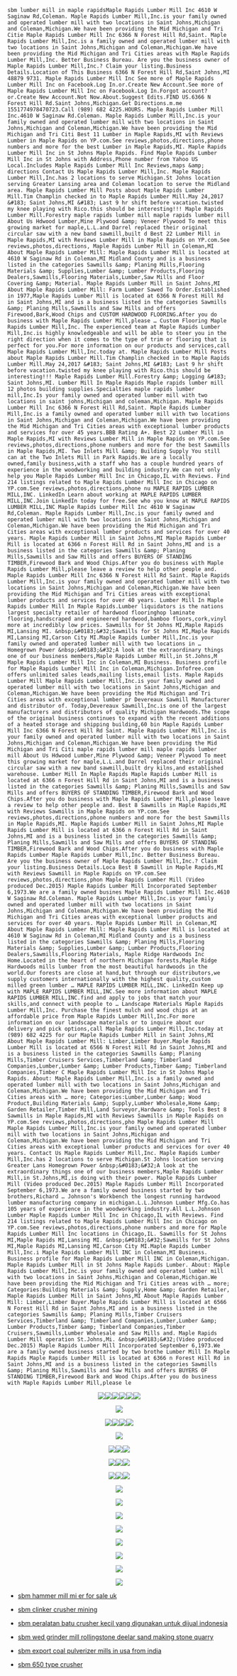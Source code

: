 
```
sbm lumber mill in maple rapidsMaple Rapids Lumber Mill Inc 4610 W Saginaw Rd,Coleman. Maple Rapids Lumber Mill,Inc.is your family owned and operated lumber mill with two locations in Saint Johns,Michigan and Coleman,Michigan.We have been providing the Mid Michigan and Tri Citie Maple Rapids Lumber Mill Inc 6366 N Forest Hill Rd,Saint. Maple Rapids Lumber Mill,Inc.is a family owned and operated lumber mill with two locations in Saint Johns,Michigan and Coleman,Michigan.We have been providing the Mid Michigan and Tri Cities areas with Maple Rapids Lumber Mill,Inc. Better Business Bureau. Are you the business owner of Maple Rapids Lumber Mill,Inc.? Claim your listing.Business Details.Location of This Business 6366 N Forest Hill Rd,Saint Johns,MI 48879 9731. Maple Rapids Lumber Mill Inc See more of Maple Rapids Lumber Mill Inc on Facebook.Log In.or.Create New Account.See more of Maple Rapids Lumber Mill Inc on Facebook.Log In.Forgot account? or.Create New Account.Not Now.About.Suggest Edits.FIND US.6366 N Forest Hill Rd.Saint Johns,Michigan.Get Directions.m.me 1551774978470723.Call (989) 682 4225.HOURS. Maple Rapids Lumber Mill Inc.4610 W Saginaw Rd.Coleman. Maple Rapids Lumber Mill,Inc.is your family owned and operated lumber mill with two locations in Saint Johns,Michigan and Coleman,Michigan.We have been providing the Mid Michigan and Tri Citi Best 11 Lumber in Maple Rapids,MI with Reviews Lumber in Maple Rapids on YP.com.See reviews,photos,directions,phone numbers and more for the best Lumber in Maple Rapids,MI. Maple Rapids Lumber Mill Inc in St Johns Maple Rapids. Find Maple Rapids Lumber Mill Inc in St Johns with Address,Phone number from Yahoo US Local.Includes Maple Rapids Lumber Mill Inc Reviews,maps &amp; directions Contact Us Maple Rapids Lumber Mill,Inc. Maple Rapids Lumber Mill,Inc.has 2 locations to serve Michigan.St Johns location serving Greater Lansing area and Coleman location to serve the Midland area. Maple Rapids Lumber Mill Posts about Maple Rapids Lumber Mill.Tim Champlin checked in to Maple Rapids Lumber Mill.May 24,2017 &#183; Saint Johns,MI &#183; Last 9 hr shift before vacation.twisted my knee playing with Rico.this should be interesting!!! Maple Rapids Lumber Mill.Forestry maple rapids lumber mill maple rapids lumber mill About Us Hdwood Lumber,Mine Plywood &amp; Veneer Plywood To meet this growing market for maple,L.L.and Darrel replaced their original circular saw with a new band sawmill,built d Best 22 Lumber Mill in Maple Rapids,MI with Reviews Lumber Mill in Maple Rapids on YP.com.See reviews,photos,directions, Maple Rapids Lumber Mill in Coleman,MI About Maple Rapids Lumber Mill: Maple Rapids Lumber Mill is located at 4610 W Saginaw Rd in Coleman,MI Midland County and is a business listed in the categories Sawmills &amp; Planing Mills,Flooring Materials &amp; Supplies,Lumber &amp; Lumber Products,Flooring Dealers,Sawmills,Flooring Materials,Lumber,Saw Mills and Floor Covering &amp; Material. Maple Rapids Lumber Mill in Saint Johns,MI About Maple Rapids Lumber Mill: Farm Lumber Sawed To Order.Established in 1977,Maple Rapids Lumber Mill is located at 6366 N Forest Hill Rd in Saint Johns,MI and is a business listed in the categories Sawmills &amp; Planing Mills,Sawmills and Saw Mills and offers Firewood,Bark,Wood Chips and CUSTOM HARDWOOD FLOORING.After you do business with Maple Rapids Lumber Mill,please … Custom Flooring Maple Rapids Lumber Mill,Inc. The experienced team at Maple Rapids Lumber Mill,Inc.is highly knowledgeable and will be able to steer you in the right direction when it comes to the type of trim or flooring that is perfect for you.For more information on our products and services,call Maple Rapids Lumber Mill,Inc.today at. Maple Rapids Lumber Mill Posts about Maple Rapids Lumber Mill.Tim Champlin checked in to Maple Rapids Lumber Mill.May 24,2017 &#183; Saint Johns,MI &#183; Last 9 hr shift before vacation.twisted my knee playing with Rico.this should be interesting!!! Maple Rapids Lumber Mill.Forestry &amp; Logging &#183; Saint Johns,MI. Lumber Mill In Maple Rapids Maple rapids lumber mill 12 photos building supplies.Specialties maple rapids lumber mill,Inc.Is your family owned and operated lumber mill with two locations in saint johns,Michigan and coleman,Michigan. Maple Rapids Lumber Mill Inc 6366 N Forest Hill Rd,Saint. Maple Rapids Lumber Mill,Inc.is a family owned and operated lumber mill with two locations in Saint Johns,Michigan and Coleman,Michigan.We have been providing the Mid Michigan and Tri Cities areas with exceptional lumber products and services for over 45 years.BBB Rating A+. Best 22 Lumber Mill in Maple Rapids,MI with Reviews Lumber Mill in Maple Rapids on YP.com.See reviews,photos,directions,phone numbers and more for the best Sawmills in Maple Rapids,MI. Two Inlets Mill &amp; Building Supply You still can at the Two Inlets Mill in Park Rapids.We are a locally owned,family business,with a staff who has a couple hundred years of experience in the woodworking and building industry.We can not only help you Maple Rapids Lumber Mill Inc in Chicago,IL with Reviews. Find 214 listings related to Maple Rapids Lumber Mill Inc in Chicago on YP.com.See reviews,photos,directions,phone nu MAPLE RAPIDS LUMBER MILL,INC. LinkedIn Learn about working at MAPLE RAPIDS LUMBER MILL,INC.Join LinkedIn today for free.See who you know at MAPLE RAPIDS LUMBER MILL,INC Maple Rapids Lumber Mill Inc 4610 W Saginaw Rd,Coleman. Maple Rapids Lumber Mill,Inc.is your family owned and operated lumber mill with two locations in Saint Johns,Michigan and Coleman,Michigan.We have been providing the Mid Michigan and Tri Cities areas with exceptional lumber products and services for over 40 years. Maple Rapids Lumber Mill in Saint Johns,MI Maple Rapids Lumber Mill is located at 6366 n Forest Hill Rd in Saint Johns,MI and is a business listed in the categories Sawmills &amp; Planing Mills,Sawmills and Saw Mills and offers BUYERS OF STANDING TIMBER,Firewood Bark and Wood Chips.After you do business with Maple Rapids Lumber Mill,please leave a review to help other people and. Maple Rapids Lumber Mill Inc 6366 N Forest Hill Rd Saint. Maple Rapids Lumber Mill,Inc.is your family owned and operated lumber mill with two locations in Saint Johns,Michigan and Coleman,Michigan.We have been providing the Mid Michigan and Tri Cities areas with exceptional lumber products and services for over 40 years. Lumber Mill In Maple Rapids Lumber Mill In Maple Rapids.Lumber liquidators is the nations largest specialty retailer of hardwood flooringhop laminate flooring,handscraped and engineered hardwood,bamboo floors,cork,vinyl more at incredibly low prices. Sawmills for St Johns MI,Maple Rapids MI,Lansing MI. &nbsp;&#0183;&#32;Sawmills for St Johns MI,Maple Rapids MI,Lansing MI,Carson City MI.Maple Rapids Lumber Mill,Inc.is your family owned and operated lumber mill with two locations in … Homegrown Power &nbsp;&#0183;&#32;A look at the extraordinary things one of our business members,Maple Rapids Lumber Mill,in St.Johns,M Maple Rapids Lumber Mill Inc in Coleman,MI Business. Business profile for Maple Rapids Lumber Mill Inc in Coleman,Michigan.Infofree.com offers unlimited sales leads,mailing lists,email lists. Maple Rapids Lumber Mill Maple Rapids Lumber Mill,Inc.is your family owned and operated lumber mill with two locations in Saint Johns,Michigan and Coleman,Michigan.We have been providing the Mid Michigan and Tri Cities areas with exceptional lumber pr Devereaux Sawmill Manufacturer and distributor of. Today,Devereaux Sawmill,Inc.is one of the largest manufacturers and distributors of quality Michigan Hardwoods.The scope of the original business continues to expand with the recent additions of a heated storage and shipping building,60 bin Maple Rapids Lumber Mill Inc 6366 N Forest Hill Rd Saint. Maple Rapids Lumber Mill,Inc.is your family owned and operated lumber mill with two locations in Saint Johns,Michigan and Coleman,Michigan.We have been providing the Mid Michigan and Tri Citi maple rapids lumber mill maple rapids lumber mill About Us Hdwood Lumber,Mine Plywood &amp; Veneer Plywood To meet this growing market for maple,L.L.and Darrel replaced their original circular saw with a new band sawmill,built dry kilns,and established warehouse. Lumber Mill In Maple Rapids Maple Rapids Lumber Mill is located at 6366 n Forest Hill Rd in Saint Johns,MI and is a business listed in the categories Sawmills &amp; Planing Mills,Sawmills and Saw Mills and offers BUYERS OF STANDING TIMBER,Firewood Bark and Wood Chips.After you do business with Maple Rapids Lumber Mill,please leave a review to help other people and. Best 8 Sawmills in Maple Rapids,MI with Reviews Sawmills in Maple Rapids on YP.com.See reviews,photos,directions,phone numbers and more for the best Sawmills in Maple Rapids,MI. Maple Rapids Lumber Mill in Saint Johns,MI Maple Rapids Lumber Mill is located at 6366 n Forest Hill Rd in Saint Johns,MI and is a business listed in the categories Sawmills &amp; Planing Mills,Sawmills and Saw Mills and offers BUYERS OF STANDING TIMBER,Firewood Bark and Wood Chips.After you do business with Maple Rapids Lumber Maple Rapids Lumber Mill,Inc. Better Business Bureau. Are you the business owner of Maple Rapids Lumber Mill,Inc.? Claim your listing.Business Details.Loca Best 8 Sawmill in Maple Rapids,MI with Reviews Sawmill in Maple Rapids on YP.com.See reviews,photos,directions,phon Maple Rapids Lumber Mill (Video produced Dec.2015) Maple Rapids Lumber Mill Incorporated September 6,1973.We are a family owned busines Maple Rapids Lumber Mill Inc.4610 W Saginaw Rd.Coleman. Maple Rapids Lumber Mill,Inc.is your family owned and operated lumber mill with two locations in Saint Johns,Michigan and Coleman,Michigan.We have been providing the Mid Michigan and Tri Cities areas with exceptional lumber products and services for over 40 years. Maple Rapids Lumber Mill in Coleman,MI About Maple Rapids Lumber Mill: Maple Rapids Lumber Mill is located at 4610 W Saginaw Rd in Coleman,MI Midland County and is a business listed in the categories Sawmills &amp; Planing Mills,Flooring Materials &amp; Supplies,Lumber &amp; Lumber Products,Flooring Dealers,Sawmills,Flooring Materials, Maple Ridge Hardwoods Inc Home.Located in the heart of northern Michigan forests,Maple Ridge Hardwoods mills lumber from the most beautiful hardwoods in the world.Our forests are close at hand,but through our distributors,we supply customers internationally with the highest quality,custom milled green lumber … MAPLE RAPIDS LUMBER MILL,INC. LinkedIn Keep up with MAPLE RAPIDS LUMBER MILL,INC.See more information about MAPLE RAPIDS LUMBER MILL,INC.find and apply to jobs that match your skills,and connect with people to … Landscape Materials Maple Rapids Lumber Mill,Inc. Purchase the finest mulch and wood chips at an affordable price from Maple Rapids Lumber Mill,Inc.For more information on our landscape materials or to inquire about our delivery and pick options,call Maple Rapids Lumber Mill,Inc.today at (989) 682 4225 for our Maple Rapids Lumber Mill in Saint Johns,MI About Maple Rapids Lumber Mill: Limber,Limber Buyer.Maple Rapids Lumber Mill is located at 6566 N Forest Hill Rd in Saint Johns,MI and is a business listed in the categories Sawmills &amp; Planing Mills,Timber Cruisers Services,Timberland &amp; Timberland Companies,Lumber,Lumber &amp; Lumber Products,Timber &amp; Timberland Companies,Timber C Maple Rapids Lumber Mill Inc in St Johns Maple Rapids. About: Maple Rapids Lumber Mill,Inc.is a family owned and operated lumber mill with two locations in Saint Johns,Michigan and Coleman,Michigan.We have been providing the Mid Michigan and Tri Cities areas with … more; Categories:Lumber,Lumber &amp; Wood Product,Building Materials &amp; Supply,Lumber Wholesale,Home &amp; Garden Retailer,Timber Mill,Land Surveyor,Hardware &amp; Tools Best 8 Sawmills in Maple Rapids,MI with Reviews Sawmills in Maple Rapids on YP.com.See reviews,photos,directions,pho Maple Rapids Lumber Mill Maple Rapids Lumber Mill,Inc.is your family owned and operated lumber mill with two locations in Saint Johns,Michigan and Coleman,Michigan.We have been providing the Mid Michigan and Tri Cities areas with exceptional lumber products and services for over 40 years. Contact Us Maple Rapids Lumber Mill,Inc. Maple Rapids Lumber Mill,Inc.has 2 locations to serve Michigan.St Johns location serving Greater Lans Homegrown Power &nbsp;&#0183;&#32;A look at the extraordinary things one of our business members,Maple Rapids Lumber Mill,in St.Johns,MI,is doing with their power. Maple Rapids Lumber Mill (Video produced Dec.2015) Maple Rapids Lumber Mill Incorporated September 6,1973.We are a family owned business started by two brothers,Richard … Johnson's Workbench the longest running hardwood lumber manufacturing company in michigan.L.L.Johnson Lumber Mfg.Co.has 105 years of experience in the woodworking industry.All L.L.Johnson Lumber Maple Rapids Lumber Mill Inc in Chicago,IL with Reviews. Find 214 listings related to Maple Rapids Lumber Mill Inc in Chicago on YP.com.See reviews,photos,directions,phone numbers and more for Maple Rapids Lumber Mill Inc locations in Chicago,IL. Sawmills for St Johns MI,Maple Rapids MI,Lansing MI. &nbsp;&#0183;&#32;Sawmills for St Johns MI,Maple Rapids MI,Lansing MI,Carson City MI.Maple Rapids Lumber Mill,Inc.i Maple Rapids Lumber Mill INC in Coleman,MI Business. Business profile for Maple Rapids Lumber Mill INC in Coleman,Michigan. Maple Rapids Lumber Mill in St Johns Maple Rapids Lumber. About: Maple Rapids Lumber Mill,Inc.is your family owned and operated lumber mill with two locations in Saint Johns,Michigan and Coleman,Michigan.We have been providing the Mid Michigan and Tri Cities areas with … more; Categories:Building Materials &amp; Supply,Home &amp; Garden Retailer, Maple Rapids Lumber Mill in Saint Johns,MI About Maple Rapids Lumber Mill: Limber,Limber Buyer.Maple Rapids Lumber Mill is located at 6566 N Forest Hill Rd in Saint Johns,MI and is a business listed in the categories Sawmills &amp; Planing Mills,Timber Cruisers Services,Timberland &amp; Timberland Companies,Lumber,Lumber &amp; Lumber Products,Timber &amp; Timberland Companies,Timber Cruisers,Sawmills,Lumber Wholesale and Saw Mills and. Maple Rapids Lumber Mill operation St.Johns,Mi. &nbsp;&#0183;&#32;(Video produced Dec.2015) Maple Rapids Lumber Mill Incorporated September 6,1973.We are a family owned business started by two brothe Lumber Mill In Maple Rapids Maple Rapids Lumber Mill is located at 6366 n Forest Hill Rd in Saint Johns,MI and is a business listed in the categories Sawmills &amp; Planing Mills,Sawmills and Saw Mills and offers BUYERS OF STANDING TIMBER,Firewood Bark and Wood Chips.After you do business with Maple Rapids Lumber Mill,please le 
```

<div align="center">
  
<a rel="nofollow" href="https://m.shibang-china.com?f=github&k=sbm+lumber+mill+in+maple+rapids"><img src="https://static.shibang-china.com/en/l.png"></a><img src="https://static.shibang-china.com/en/hw.png"><a rel="nofollow" href="https://m.shibang-china.com/product/?f=github&k=sbm+lumber+mill+in+maple+rapids"><img src="https://static.shibang-china.com/en/p.png"></a><a rel="nofollow" href="https://m.shibang-china.com/cases/?f=github&k=sbm+lumber+mill+in+maple+rapids"><img src="https://static.shibang-china.com/en/c.png"></a><a rel="nofollow" href="https://m.shibang-china.com/news/?f=github&k=sbm+lumber+mill+in+maple+rapids"><img src="https://static.shibang-china.com/en/n.png"></a><a rel="nofollow" href="https://m.shibang-china.com?f=github&k=sbm+lumber+mill+in+maple+rapids"><img src="https://static.shibang-china.com/en/m.png"></a>

<a rel="nofollow" href="https://m.shibang-china.com/product/?f=github&k=sbm+lumber+mill+in+maple+rapids"><img src="https://static.shibang-china.com/en/b.jpg"></a>
  
<a rel="nofollow" href="https://m.shibang-china.com/solution-aggregate.html?f=github&k=sbm+lumber+mill+in+maple+rapids"><img src="https://static.shibang-china.com/en/a.jpg"></a><a rel="nofollow" href="https://m.shibang-china.com/solution-mine.html?f=github&k=sbm+lumber+mill+in+maple+rapids"><img src="https://static.shibang-china.com/en/m.jpg"></a><a rel="nofollow" href="https://m.shibang-china.com/solution-mill.html?f=github&k=sbm+lumber+mill+in+maple+rapids"><img src="https://static.shibang-china.com/en/g.jpg"></a><a rel="nofollow" href="https://m.shibang-china.com/solution-epc.html?f=github&k=sbm+lumber+mill+in+maple+rapids"><img src="https://static.shibang-china.com/en/e.jpg"></a>

<a rel="nofollow" href="https://m.shibang-china.com/product/?f=github&k=sbm+lumber+mill+in+maple+rapids"><img src="https://static.shibang-china.com/en/a-p.png"></a>

<a rel="nofollow" href="https://m.shibang-china.com/product/crusher/c6x.html?f=github&k=sbm+lumber+mill+in+maple+rapids"><img src="https://static.shibang-china.com/en/j.jpg"></a><a rel="nofollow" href="https://m.shibang-china.com/product/crusher/ci5x.html?f=github&k=sbm+lumber+mill+in+maple+rapids"><img src="https://static.shibang-china.com/en/i.jpg"></a><a rel="nofollow" href="https://m.shibang-china.com/product/crusher/hst.html?f=github&k=sbm+lumber+mill+in+maple+rapids"><img src="https://static.shibang-china.com/en/c.jpg"></a>

<a rel="nofollow" href="https://m.shibang-china.com/product/mill/mtw.html?f=github&k=sbm+lumber+mill+in+maple+rapids"><img src="https://static.shibang-china.com/en/mtw.jpg"></a><a rel="nofollow" href="https://m.shibang-china.com/product/mill/scm.html?f=github&k=sbm+lumber+mill+in+maple+rapids"><img src="https://static.shibang-china.com/en/scm.jpg"></a><a rel="nofollow" href="https://m.shibang-china.com/product/mill/lm.html?f=github&k=sbm+lumber+mill+in+maple+rapids"><img src="https://static.shibang-china.com/en/lm.jpg"></a>

<a rel="nofollow" href="https://m.shibang-china.com/product/sand/vsi6x.html?f=github&k=sbm+lumber+mill+in+maple+rapids"><img src="https://static.shibang-china.com/en/6x.jpg"></a><a rel="nofollow" href="https://m.shibang-china.com/product/sand/vu.html?f=github&k=sbm+lumber+mill+in+maple+rapids"><img src="https://static.shibang-china.com/en/vu.jpg"></a><a rel="nofollow" href="https://m.shibang-china.com/product/mobile/klun.html?f=github&k=sbm+lumber+mill+in+maple+rapids"><img src="https://static.shibang-china.com/en/k.jpg"></a>

<a rel="nofollow" href="https://m.shibang-china.com/cases/?f=github&k=sbm+lumber+mill+in+maple+rapids"><img src="https://static.shibang-china.com/en/case.png"></a>

<a rel="nofollow" href="https://m.shibang-china.com/cases/aggregate/202.html?f=github&k=sbm+lumber+mill+in+maple+rapids"><img src="https://static.shibang-china.com/en/c-1.jpg"></a>

<a rel="nofollow" href="https://m.shibang-china.com/cases/aggregate/203.html?f=github&k=sbm+lumber+mill+in+maple+rapids"><img src="https://static.shibang-china.com/en/c-2.jpg"></a>

<a rel="nofollow" href="https://m.shibang-china.com/cases/mill/123.html?f=github&k=sbm+lumber+mill+in+maple+rapids"><img src="https://static.shibang-china.com/en/c-3.jpg"></a>

<a rel="nofollow" href="https://m.shibang-china.com/contact_us.html?f=github&k=sbm+lumber+mill+in+maple+rapids"><img src="https://static.shibang-china.com/en/contact.png"></a>

<a rel="nofollow" href="https://swt.shibang-china.com/?f=github&k=sbm+lumber+mill+in+maple+rapids"><img src="https://static.shibang-china.com/en/chat.png"></a>

<a rel="nofollow" href="https://whatsapp.shibangsoft.com/WhatsApp.php?f=github&k=sbm+lumber+mill+in+maple+rapids"><img src="https://static.shibang-china.com/en/whatsapp.png"></a>

<a rel="nofollow" href="https://m.shibang-china.com/?f=github&k=sbm+lumber+mill+in+maple+rapids"><img src="https://static.shibang-china.com/en/website.png"></a>

</div>


* [sbm hammer mill mi er for sale uk](sbm%20hammer%20mill%20mi%20er%20for%20sale%20uk.md)

* [sbm clinker crusher mining](sbm%20clinker%20crusher%20mining.md)

* [sbm peralatan batu crusher kecil yang digunakan untuk dijual indonesia](sbm%20peralatan%20batu%20crusher%20kecil%20yang%20digunakan%20untuk%20dijual%20indonesia.md)

* [sbm wed grinder mill rollingstone deelar sand making stone quarry](sbm%20wed%20grinder%20mill%20rollingstone%20deelar%20sand%20making%20stone%20quarry.md)

* [sbm export coal pulverizer mills in usa from india](sbm%20export%20coal%20pulverizer%20mills%20in%20usa%20from%20india.md)

* [sbm 650 type crusher](sbm%20650%20type%20crusher.md)